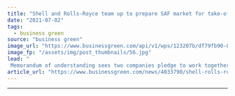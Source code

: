 ```yaml
---
title: "Shell and Rolls-Royce team up to prepare SAF market for take-off"
date: "2021-07-02"
tags: 
  - business green
source: "business green"
image_url: "https://www.businessgreen.com/api/v1/wps/123207b/df79fb90-8d94-4ecd-81c8-b81ef2e6bd72/3/SAF-lorry-4000-2666-185x114.jpg"
image_fp: "/assets/img/post_thumbnails/56.jpg"
lead: "
 Memorandum of understanding sees two companies pledge to work together to accelerate the development of the green jet fuel market ..."
article_url: "https://www.businessgreen.com/news/4033790/shell-rolls-royce-team-prepare-saf-market"
---
```


---
